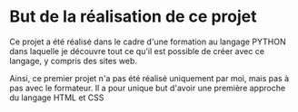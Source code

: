 # But de la réalisation de ce projet 

Ce projet a été réalisé dans le cadre d'une formation au langage PYTHON dans laquelle je découvre tout ce qu'il est possible de créer avec ce langage, y compris des sites
web.

Ainsi, ce premier projet n'a pas été réalisé uniquement par moi, mais pas à pas avec le formateur. Il a pour unique but d'avoir une première approche du langage HTML et CSS
